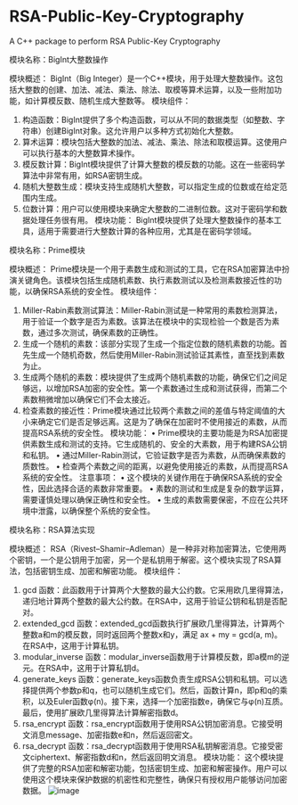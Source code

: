 # RSA-Public-Key-Cryptography
A C++ package to perform RSA Public-Key Cryptography

模块名称：BigInt大整数操作

模块概述：
BigInt（Big Integer）是一个C++模块，用于处理大整数操作。这包括大整数的创建、加法、减法、乘法、除法、取模等算术运算，以及一些附加功能，如计算模反数、随机生成大整数等。
模块组件：
1.	构造函数：BigInt提供了多个构造函数，可以从不同的数据类型（如整数、字符串）创建BigInt对象。这允许用户以多种方式初始化大整数。
2.	算术运算：模块包括大整数的加法、减法、乘法、除法和取模运算。这使用户可以执行基本的大整数算术操作。
3.	模反数计算：BigInt模块提供了计算大整数的模反数的功能。这在一些密码学算法中非常有用，如RSA密钥生成。
4.	随机大整数生成：模块支持生成随机大整数，可以指定生成的位数或在给定范围内生成。
5.	位数计算：用户可以使用模块来确定大整数的二进制位数。这对于密码学和数据处理任务很有用。
模块功能：
BigInt模块提供了处理大整数操作的基本工具，适用于需要进行大整数计算的各种应用，尤其是在密码学领域。


模块名称：Prime模块

模块概述：
Prime模块是一个用于素数生成和测试的工具，它在RSA加密算法中扮演关键角色。该模块包括生成随机素数、执行素数测试以及检测素数接近性的功能，以确保RSA系统的安全性。
模块组件：
1.	Miller-Rabin素数测试算法：Miller-Rabin测试是一种常用的素数检测算法，用于验证一个数字是否为素数。该算法在模块中的实现检验一个数是否为素数，通过多次测试，确保素数的正确性。
2.	生成一个随机的素数：该部分实现了生成一个指定位数的随机素数的功能。首先生成一个随机奇数，然后使用Miller-Rabin测试验证其素性，直至找到素数为止。
3.	生成两个随机的素数：模块提供了生成两个随机素数的功能，确保它们之间足够远，以增加RSA加密的安全性。第一个素数通过生成和测试获得，而第二个素数稍微增加以确保它们不会太接近。
4.	检查素数的接近性：Prime模块通过比较两个素数之间的差值与特定阈值的大小来确定它们是否足够远离。这是为了确保在加密时不使用接近的素数，从而提高RSA系统的安全性。
模块功能：
•	Prime模块的主要功能是为RSA加密提供素数生成和测试的支持。它生成随机的、安全的大素数，用于构建RSA公钥和私钥。
•	通过Miller-Rabin测试，它验证数字是否为素数，从而确保素数的质数性。
•	检查两个素数之间的距离，以避免使用接近的素数，从而提高RSA系统的安全性。
注意事项：
•	这个模块的关键作用在于确保RSA系统的安全性，因此选择合适的素数非常重要。
•	素数的测试和生成是复杂的数学运算，需要谨慎处理以确保正确性和安全性。
•	生成的素数需要保密，不应在公共环境中泄露，以确保整个系统的安全性。

模块名称：RSA算法实现

模块概述：
RSA（Rivest–Shamir–Adleman）是一种非对称加密算法，它使用两个密钥，一个是公钥用于加密，另一个是私钥用于解密。这个模块实现了RSA算法，包括密钥生成、加密和解密功能。
模块组件：
1.	gcd 函数：此函数用于计算两个大整数的最大公约数。它采用欧几里得算法，递归地计算两个整数的最大公约数。在RSA中，这用于验证公钥和私钥是否配对。
2.	extended_gcd 函数：extended_gcd函数执行扩展欧几里得算法，计算两个整数a和m的模反数，同时返回两个整数x和y，满足 ax + my = gcd(a, m)。在RSA中，这用于计算私钥。
3.	modular_inverse 函数：modular_inverse函数用于计算模反数，即a模m的逆元。在RSA中，这用于计算私钥d。
4.	generate_keys 函数：generate_keys函数负责生成RSA公钥和私钥。可以选择提供两个参数p和q，也可以随机生成它们。然后，函数计算n，即p和q的乘积，以及Euler函数φ(n)。接下来，选择一个加密指数e，确保它与φ(n)互质。最后，使用扩展欧几里得算法计算解密指数d。
5.	rsa_encrypt 函数：rsa_encrypt函数用于使用RSA公钥加密消息。它接受明文消息message、加密指数e和n，然后返回密文。
6.	rsa_decrypt 函数：rsa_decrypt函数用于使用RSA私钥解密消息。它接受密文ciphertext、解密指数d和n，然后返回明文消息。
模块功能：
这个模块提供了完整的RSA加密和解密功能，包括密钥生成、加密和解密操作。用户可以使用这个模块来保护数据的机密性和完整性，确保只有授权用户能够访问加密数据。
![image](https://github.com/June-Hall/RSA-Public-Key-Cryptography/assets/109567803/cda8b1bf-148d-48b7-a007-a2e709cbbedf)
